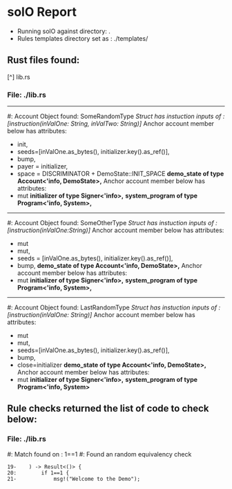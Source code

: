 # solO Report
- Running solO against directory: .
- Rules templates directory set as : ./templates/
## Rust files found:
   [^] lib.rs
### File: ./lib.rs
 ---
 #: Account Object found: SomeRandomType
*Struct has instuction inputs of : [instruction(inValOne: String, inValTwo: String)]* 
Anchor account member below has attributes: 
- init,
- seeds=[inValOne.as_bytes(), initializer.key().as_ref()],
- bump,
- payer = initializer,
- space = DISCRIMINATOR + DemoState::INIT_SPACE
**demo_state of type Account<'info, DemoState>,**
Anchor account member below has attributes: 
- mut
**initializer of type Signer<'info>,**
**system_program of type Program<'info, System>,**
---
 #: Account Object found: SomeOtherType
*Struct has instuction inputs of : [instruction(inValOne:String)]* 
Anchor account member below has attributes: 
- mut
- mut,
- seeds = [inValOne.as_bytes(), initializer.key().as_ref()],
- bump,
**demo_state of type Account<'info, DemoState>,**
Anchor account member below has attributes: 
- mut
**initializer of type Signer<'info>,**
**system_program of type Program<'info, System>,**
---
 #: Account Object found: LastRandomType
*Struct has instuction inputs of : [instruction(inValOne: String)]* 
Anchor account member below has attributes: 
- mut
- mut,
- seeds=[inValOne.as_bytes(), initializer.key().as_ref()],
- bump,
- close=initializer
**demo_state of type Account<'info, DemoState>,**
Anchor account member below has attributes: 
- mut
**initializer of type Signer<'info>,**
**system_program of type Program<'info, System>**
## Rule checks returned the list of code to check below:
### File: ./lib.rs
   #: Match found on : 1==1
   #: Found an random equivalency check

```
19-    ) -> Result<()> {
20:        if 1==1 {
21-            msg!("Welcome to the Demo");

```

